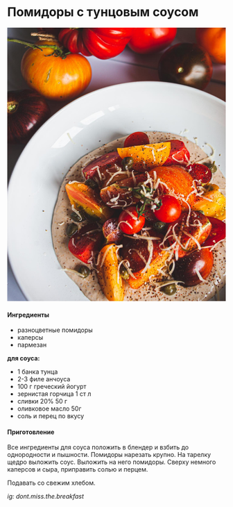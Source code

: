 ﻿---
image: ../pics/tomato-tuna.jpg
---
# Помидоры с тунцовым соусом

![Помидоры с тунцовым соусом](../pics/tomato-tuna.jpg)

#### Ингредиенты

* разноцветные помидоры
* каперсы
* пармезан

**для соуса:**
* 1 банка тунца
* 2-3 филе анчоуса
* 100 г греческий йогурт
* зернистая горчица 1 ст л
* сливки 20% 50 г
* оливковое масло 50г
* соль и перец по вкусу

#### Приготовление

Все ингредиенты для соуса положить в блендер и взбить до однородности и пышности.
Помидоры нарезать крупно. На тарелку щедро выложить соус. Выложить на него помидоры. Сверху немного каперсов и сыра, приправить солью и перцем.

Подавать со свежим хлебом.

*ig: dont.miss.the.breakfast*